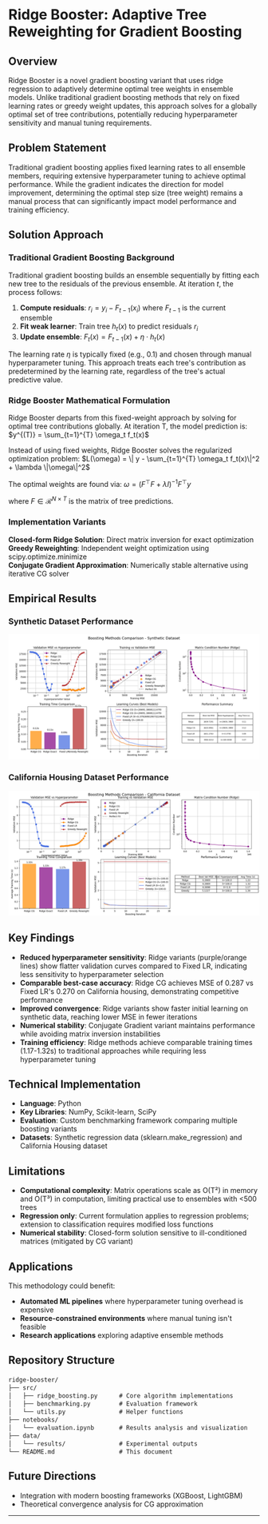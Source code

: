 # Ridge Booster: Adaptive Tree Reweighting for Gradient Boosting

## Overview

Ridge Booster is a novel gradient boosting variant that uses ridge regression to adaptively determine optimal tree weights in ensemble models. Unlike traditional gradient boosting methods that rely on fixed learning rates or greedy weight updates, this approach solves for a globally optimal set of tree contributions, potentially reducing hyperparameter sensitivity and manual tuning requirements.

## Problem Statement

Traditional gradient boosting applies fixed learning rates to all ensemble members, requiring extensive hyperparameter tuning to achieve optimal performance. While the gradient indicates the direction for model improvement, determining the optimal step size (tree weight) remains a manual process that can significantly impact model performance and training efficiency.

## Solution Approach

### Traditional Gradient Boosting Background

Traditional gradient boosting builds an ensemble sequentially by fitting each new tree to the residuals of the previous ensemble. At iteration $t$, the process follows:

1. **Compute residuals**: $r_i = y_i - F_{t-1}(x_i)$ where $F_{t-1}$ is the current ensemble
2. **Fit weak learner**: Train tree $h_t(x)$ to predict residuals $r_i$
3. **Update ensemble**: $F_t(x) = F_{t-1}(x) + \eta \cdot h_t(x)$

The learning rate $\eta$ is typically fixed (e.g., 0.1) and chosen through manual hyperparameter tuning. This approach treats each tree's contribution as predetermined by the learning rate, regardless of the tree's actual predictive value.

### Ridge Booster Mathematical Formulation

Ridge Booster departs from this fixed-weight approach by solving for optimal tree contributions globally. At iteration T, the model prediction is:
$y^{(T)} = \sum_{t=1}^{T} \omega_t f_t(x)$

Instead of using fixed weights, Ridge Booster solves the regularized optimization problem:
$L(\omega) = \| y - \sum_{t=1}^{T} \omega_t f_t(x)\|^2 + \lambda \|\omega\|^2$

The optimal weights are found via:
$\omega = (F^{\top}F + \lambda I)^{-1}F^{\top}y$

where $F \in \mathcal{R}^{N \times T}$ is the matrix of tree predictions.

### Implementation Variants

**Closed-form Ridge Solution**: Direct matrix inversion for exact optimization
**Greedy Reweighting**: Independent weight optimization using scipy.optimize.minimize  
**Conjugate Gradient Approximation**: Numerically stable alternative using iterative CG solver

## Empirical Results

### Synthetic Dataset Performance
![Synthetic Dataset Results](images/results_synthetic.png)

### California Housing Dataset Performance  
![California Housing Results](images/results_california.png)

## Key Findings

- **Reduced hyperparameter sensitivity**: Ridge variants (purple/orange lines) show flatter validation curves compared to Fixed LR, indicating less sensitivity to hyperparameter selection
- **Comparable best-case accuracy**: Ridge CG achieves MSE of 0.287 vs Fixed LR's 0.270 on California housing, demonstrating competitive performance
- **Improved convergence**: Ridge variants show faster initial learning on synthetic data, reaching lower MSE in fewer iterations
- **Numerical stability**: Conjugate Gradient variant maintains performance while avoiding matrix inversion instabilities
- **Training efficiency**: Ridge methods achieve comparable training times (1.17-1.32s) to traditional approaches while requiring less hyperparameter tuning

## Technical Implementation

- **Language**: Python
- **Key Libraries**: NumPy, Scikit-learn, SciPy
- **Evaluation**: Custom benchmarking framework comparing multiple boosting variants
- **Datasets**: Synthetic regression data (sklearn.make_regression) and California Housing dataset

## Limitations

- **Computational complexity**: Matrix operations scale as O(T²) in memory and O(T³) in computation, limiting practical use to ensembles with <500 trees
- **Regression only**: Current formulation applies to regression problems; extension to classification requires modified loss functions
- **Numerical stability**: Closed-form solution sensitive to ill-conditioned matrices (mitigated by CG variant)

## Applications

This methodology could benefit:
- **Automated ML pipelines** where hyperparameter tuning overhead is expensive
- **Resource-constrained environments** where manual tuning isn't feasible
- **Research applications** exploring adaptive ensemble methods

## Repository Structure

```
ridge-booster/
├── src/
│   ├── ridge_boosting.py      # Core algorithm implementations
│   ├── benchmarking.py        # Evaluation framework
│   └── utils.py               # Helper functions
├── notebooks/
│   └── evaluation.ipynb       # Results analysis and visualization
├── data/
│   └── results/               # Experimental outputs
└── README.md                  # This document
```

## Future Directions
- Integration with modern boosting frameworks (XGBoost, LightGBM)
- Theoretical convergence analysis for CG approximation

---